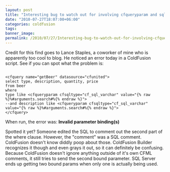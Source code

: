 ```yaml
---
layout: post
title: "Interesting bug to watch out for involving cfqueryparam and sql"
date: "2010-07-27T18:07:00+06:00"
categories: coldfusion 
tags: 
banner_image: 
permalink: /2010/07/27/Interesting-bug-to-watch-out-for-involving-cfqueryparam-and-sql
---
```


Credit for this find goes to Lance Staples, a coworker of mine who is apparently too cool to blog. He noticed an error today in a ColdFusion script. See if you can spot what the problem is:
<!--more-->
<p>

<code>
&lt;cfquery name="getBeer" datasource="cfunited"&gt;
select type, description, quantity, price
from beer
where 
type like &lt;cfqueryparam cfsqltype="cf_sql_varchar" value="{% raw %}%#arguments.search#%{% endraw %}"&gt;
--and description like &lt;cfqueryparam cfsqltype="cf_sql_varchar" value="{% raw %}%#arguments.search#%{% endraw %}"&gt;
&lt;/cfquery&gt;
</code>

<p>

When run, the error was: <b>Invalid parameter binding(s)</b>

<p>

Spotted it yet? Someone edited the SQL to comment out the second part of the where clause. However, the "comment" was a SQL comment. ColdFusion doesn't know diddly poop about those. ColdFusion Builder recognizes it though and even grays it out, so it can definitely be confusing.  Because ColdFusion doesn't ignore anything outside of it's own CFML comments, it still tries to send the second bound parameter. SQL Server ends up getting two bound params when only one is actually being used.